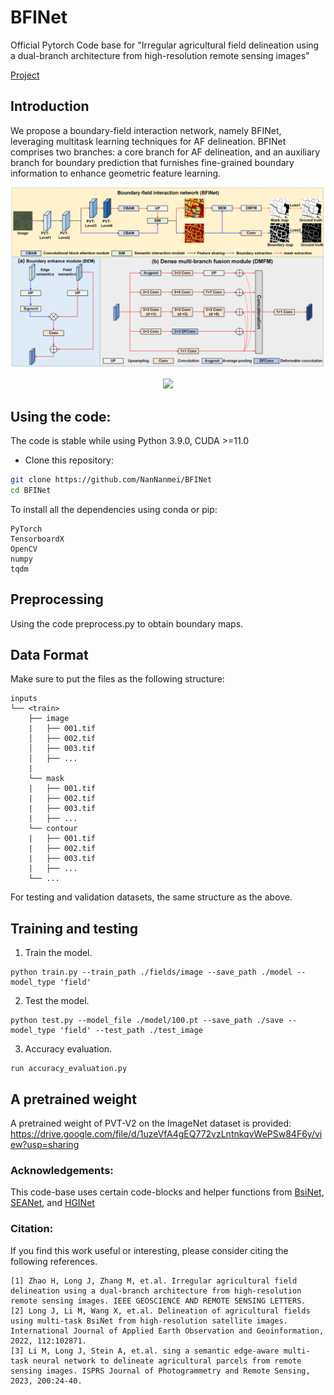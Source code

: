 # BFINet

Official Pytorch Code base for "Irregular agricultural field delineation using a dual-branch architecture from high-resolution remote sensing images"

[Project](https://github.com/NanNanmei/BFINet)

## Introduction

We propose a boundary-field interaction network, namely BFINet, leveraging multitask learning techniques for AF delineation. BFINet comprises two branches: a core branch for AF delineation, and an auxiliary branch for boundary prediction that furnishes fine-grained boundary information to enhance geometric feature learning.  

<p align="center">
  <img src="imgs/BFINet.png" width="800"/>
</p>

<p align="center">
  <img src="imgs/results.png" width="800"/>
</p>


## Using the code:

The code is stable while using Python 3.9.0, CUDA >=11.0

- Clone this repository:
```bash
git clone https://github.com/NanNanmei/BFINet
cd BFINet
```

To install all the dependencies using conda or pip:

```
PyTorch
TensorboardX
OpenCV
numpy
tqdm
```

## Preprocessing
Using the code preprocess.py to obtain boundary maps.

## Data Format

Make sure to put the files as the following structure:

```
inputs
└── <train>
    ├── image
    |   ├── 001.tif
    │   ├── 002.tif
    │   ├── 003.tif
    │   ├── ...
    |
    └── mask
    |   ├── 001.tif
    |   ├── 002.tif
    |   ├── 003.tif
    |   ├── ...
    └── contour
    |   ├── 001.tif
    |   ├── 002.tif
    |   ├── 003.tif
    |   ├── ...
    └── ...
```

For testing and validation datasets, the same structure as the above.

## Training and testing

1. Train the model.
```
python train.py --train_path ./fields/image --save_path ./model --model_type 'field' 
```
2. Test the model.
```
python test.py --model_file ./model/100.pt --save_path ./save --model_type 'field' --test_path ./test_image
```
3. Accuracy evaluation.

```
run accuracy_evaluation.py 
```

## A pretrained weight
A pretrained weight of PVT-V2 on the ImageNet dataset is provided: https://drive.google.com/file/d/1uzeVfA4gEQ772vzLntnkqvWePSw84F6y/view?usp=sharing

### Acknowledgements:

This code-base uses certain code-blocks and helper functions from [BsiNet](https://github.com/long123524/BsiNet-torch), [SEANet](https://github.com/long123524/SEANet_torch), and [HGINet](https://github.com/long123524/HGINet-torch)

### Citation:
If you find this work useful or interesting, please consider citing the following references.
```
[1] Zhao H, Long J, Zhang M, et.al. Irregular agricultural field delineation using a dual-branch architecture from high-resolution remote sensing images. IEEE GEOSCIENCE AND REMOTE SENSING LETTERS.
[2] Long J, Li M, Wang X, et.al. Delineation of agricultural fields using multi-task BsiNet from high-resolution satellite images. International Journal of Applied Earth Observation and Geoinformation, 2022, 112:102871.
[3] Li M, Long J, Stein A, et.al. sing a semantic edge-aware multi-task neural network to delineate agricultural parcels from remote sensing images. ISPRS Journal of Photogrammetry and Remote Sensing, 2023, 200:24-40.

```
